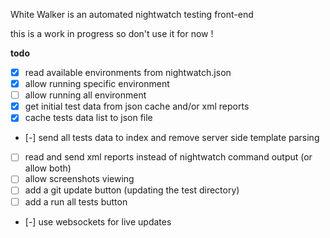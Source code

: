 White Walker is an automated nightwatch testing front-end

this is a work in progress so don't use it for now !

**todo**
- [x] read available environments from nightwatch.json
- [x] allow running specific environment
- [ ] allow running all environment
- [x] get initial test data from json cache and/or xml reports
- [x] cache tests data list to json file
- [-] send all tests data to index and remove server side template parsing
- [ ] read and send xml reports instead of nightwatch command output (or allow both)
- [ ] allow screenshots viewing
- [ ] add a git update button (updating the test directory)
- [ ] add a run all tests button
- [-] use websockets for live updates
